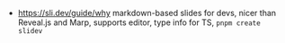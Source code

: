 - https://sli.dev/guide/why markdown-based slides for devs, nicer than Reveal.js and Marp, supports editor, type info for TS, `pnpm create slidev`
